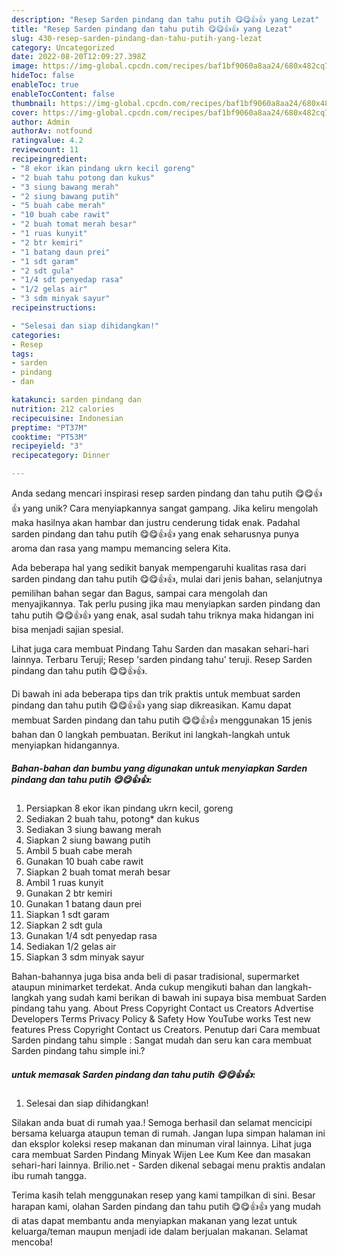 ```yaml
---
description: "Resep Sarden pindang dan tahu putih 😋😋👍👍 yang Lezat"
title: "Resep Sarden pindang dan tahu putih 😋😋👍👍 yang Lezat"
slug: 430-resep-sarden-pindang-dan-tahu-putih-yang-lezat
category: Uncategorized
date: 2022-08-20T12:09:27.398Z
image: https://img-global.cpcdn.com/recipes/baf1bf9060a8aa24/680x482cq70/sarden-pindang-dan-tahu-putih-foto-resep-utama.jpg
hideToc: false
enableToc: true
enableTocContent: false
thumbnail: https://img-global.cpcdn.com/recipes/baf1bf9060a8aa24/680x482cq70/sarden-pindang-dan-tahu-putih-foto-resep-utama.jpg
cover: https://img-global.cpcdn.com/recipes/baf1bf9060a8aa24/680x482cq70/sarden-pindang-dan-tahu-putih-foto-resep-utama.jpg
author: Admin
authorAv: notfound
ratingvalue: 4.2
reviewcount: 11
recipeingredient:
- "8 ekor ikan pindang ukrn kecil goreng"
- "2 buah tahu potong dan kukus"
- "3 siung bawang merah"
- "2 siung bawang putih"
- "5 buah cabe merah"
- "10 buah cabe rawit"
- "2 buah tomat merah besar"
- "1 ruas kunyit"
- "2 btr kemiri"
- "1 batang daun prei"
- "1 sdt garam"
- "2 sdt gula"
- "1/4 sdt penyedap rasa"
- "1/2 gelas air"
- "3 sdm minyak sayur"
recipeinstructions:

- "Selesai dan siap dihidangkan!"
categories:
- Resep
tags:
- sarden
- pindang
- dan

katakunci: sarden pindang dan 
nutrition: 212 calories
recipecuisine: Indonesian
preptime: "PT37M"
cooktime: "PT53M"
recipeyield: "3"
recipecategory: Dinner

---
```





Anda sedang mencari inspirasi resep sarden pindang dan tahu putih 😋😋👍👍 yang unik? Cara menyiapkannya sangat gampang. Jika keliru mengolah maka hasilnya akan hambar dan justru cenderung tidak enak. Padahal sarden pindang dan tahu putih 😋😋👍👍 yang enak seharusnya punya aroma dan rasa yang mampu memancing selera Kita.





Ada beberapa hal yang sedikit banyak mempengaruhi kualitas rasa dari sarden pindang dan tahu putih 😋😋👍👍, mulai dari jenis bahan, selanjutnya pemilihan bahan segar dan Bagus, sampai cara mengolah dan menyajikannya. Tak perlu pusing jika mau menyiapkan sarden pindang dan tahu putih 😋😋👍👍 yang enak,      asal sudah tahu triknya maka hidangan ini bisa menjadi sajian spesial.














Lihat juga cara membuat Pindang Tahu Sarden dan masakan sehari-hari lainnya. Terbaru Teruji; Resep &#39;sarden pindang tahu&#39; teruji. Resep Sarden pindang dan tahu putih 😋😋👍👍.






Di bawah ini ada beberapa tips dan trik praktis untuk membuat sarden pindang dan tahu putih 😋😋👍👍 yang siap dikreasikan. Kamu dapat membuat Sarden pindang dan tahu putih 😋😋👍👍 menggunakan 15 jenis bahan dan 0 langkah pembuatan. Berikut ini langkah-langkah untuk menyiapkan hidangannya.

<!--inarticleads1-->

##### Bahan-bahan dan bumbu yang digunakan untuk menyiapkan Sarden pindang dan tahu putih 😋😋👍👍:

1. Persiapkan 8 ekor ikan pindang ukrn kecil, goreng
1. Sediakan 2 buah tahu, potong* dan kukus
1. Sediakan 3 siung bawang merah
1. Siapkan 2 siung bawang putih
1. Ambil 5 buah cabe merah
1. Gunakan 10 buah cabe rawit
1. Siapkan 2 buah tomat merah besar
1. Ambil 1 ruas kunyit
1. Gunakan 2 btr kemiri
1. Gunakan 1 batang daun prei
1. Siapkan 1 sdt garam
1. Siapkan 2 sdt gula
1. Gunakan 1/4 sdt penyedap rasa
1. Sediakan 1/2 gelas air
1. Siapkan 3 sdm minyak sayur


Bahan-bahannya juga bisa anda beli di pasar tradisional, supermarket ataupun minimarket terdekat. Anda cukup mengikuti bahan dan langkah-langkah yang sudah kami berikan di bawah ini supaya bisa membuat Sarden pindang tahu yang. About Press Copyright Contact us Creators Advertise Developers Terms Privacy Policy &amp; Safety How YouTube works Test new features Press Copyright Contact us Creators. Penutup dari Cara membuat Sarden pindang tahu simple : Sangat mudah dan seru kan cara membuat Sarden pindang tahu simple ini.? 

<!--inarticleads2-->

#####  untuk memasak Sarden pindang dan tahu putih 😋😋👍👍:


1. Selesai dan siap dihidangkan!

Silakan anda buat di rumah yaa.! Semoga berhasil dan selamat mencicipi bersama keluarga ataupun teman di rumah. Jangan lupa simpan halaman ini dan eksplor koleksi resep makanan dan minuman viral lainnya. Lihat juga cara membuat Sarden Pindang Minyak Wijen Lee Kum Kee dan masakan sehari-hari lainnya. Brilio.net - Sarden dikenal sebagai menu praktis andalan ibu rumah tangga. 

Terima kasih telah menggunakan resep yang kami tampilkan di sini. Besar harapan kami, olahan Sarden pindang dan tahu putih 😋😋👍👍 yang mudah di atas dapat membantu anda menyiapkan makanan yang lezat untuk keluarga/teman maupun menjadi ide dalam berjualan makanan. Selamat mencoba!
